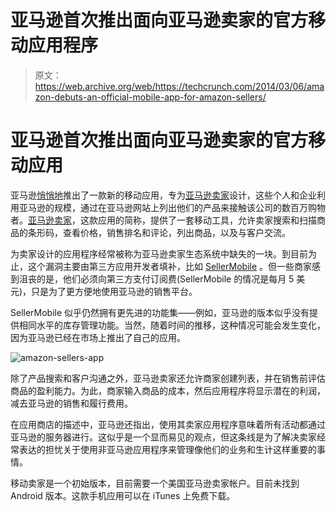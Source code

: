 # 亚马逊首次推出面向亚马逊卖家的官方移动应用程序

> 原文：<https://web.archive.org/web/https://techcrunch.com/2014/03/06/amazon-debuts-an-official-mobile-app-for-amazon-sellers/>

# 亚马逊首次推出面向亚马逊卖家的官方移动应用

亚马逊[悄悄地](https://web.archive.org/web/20230224142535/https://sellercentral.amazon.com/forums/ann.jspa?annID=133)推出了一款新的移动应用，专为[亚马逊卖家](https://web.archive.org/web/20230224142535/http://services.amazon.com/content/sell-on-amazon.htm/ref=as_404_soa)设计，这些个人和企业利用亚马逊的规模，通过在亚马逊网站上列出他们的产品来接触该公司的数百万购物者。[亚马逊卖家](https://web.archive.org/web/20230224142535/https://itunes.apple.com/us/app/amazon-seller/id794141485?mt=8)，这款应用的简称，提供了一套移动工具，允许卖家搜索和扫描商品的条形码，查看价格，销售排名和评论，列出商品，以及与客户交流。

为卖家设计的应用程序经常被称为亚马逊卖家生态系统中缺失的一块。到目前为止，这个漏洞主要由第三方应用开发者填补，比如 [SellerMobile](https://web.archive.org/web/20230224142535/http://www.sellermobile.com/) 。但一些商家感到沮丧的是，他们必须向第三方支付订阅费(SellerMobile 的情况是每月 5 美元)，只是为了更方便地使用亚马逊的销售平台。

SellerMobile 似乎仍然拥有更先进的功能集——例如，亚马逊的版本似乎没有提供相同水平的库存管理功能。当然，随着时间的推移，这种情况可能会发生变化，因为亚马逊已经在市场上推出了自己的应用。

![amazon-sellers-app](img/4eb88ec3503d6ffa5e12b29d0d61fbbc.png)

除了产品搜索和客户沟通之外，亚马逊卖家还允许商家创建列表，并在销售前评估商品的盈利能力。为此，商家输入商品的成本，然后应用程序将显示潜在的利润，减去亚马逊的销售和履行费用。

在应用商店的描述中，亚马逊还指出，使用其卖家应用程序意味着所有活动都通过亚马逊的服务器进行。这似乎是一个显而易见的观点，但这条线是为了解决卖家经常表达的担忧关于使用非亚马逊应用程序来管理像他们的业务和生计这样重要的事情。

移动卖家是一个初始版本，目前需要一个美国亚马逊卖家帐户。目前未找到 Android 版本。这款手机应用可以在 iTunes 上免费下载。